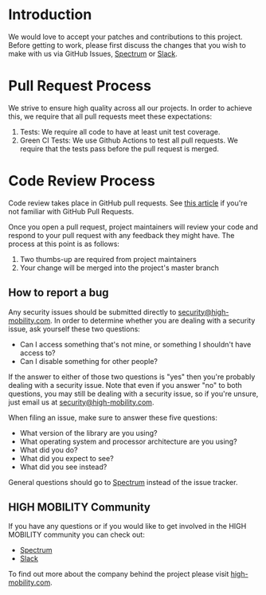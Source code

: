 # Introduction

We would love to accept your patches and contributions to this project. Before getting to work, please first discuss the changes that you wish to make with us via GitHub Issues, [Spectrum](https://spectrum.chat/high-mobility/) or [Slack](https://slack.high-mobility.com/).

# Pull Request Process

We strive to ensure high quality across all our projects. In order to achieve this, we require that all pull requests meet these expectations:

1. Tests: We require all code to have at least unit test coverage.
2. Green CI Tests: We use Github Actions to test all pull requests. We require that the tests pass before the pull request is merged.

# Code Review Process

Code review takes place in GitHub pull requests. See [this article](https://help.github.com/articles/about-pull-requests/) if you're not familiar with GitHub Pull Requests.

Once you open a pull request, project maintainers will review your code and respond to your pull request with any feedback they might have. The process at this point is as follows:

1. Two thumbs-up are required from project maintainers
2. Your change will be merged into the project's master branch

## How to report a bug

Any security issues should be submitted directly to [security@high-mobility.com](mailto:security@high-mobility.com). In order to determine whether you are dealing with a security issue, ask yourself these two questions:

* Can I access something that's not mine, or something I shouldn't have access to?
* Can I disable something for other people?

If the answer to either of those two questions is "yes" then you're probably dealing with a security issue. Note that even if you answer "no" to both questions, you may still be dealing with a security issue, so if you're unsure, just email us at [security@high-mobility.com](mailto:security@high-mobility.com).

When filing an issue, make sure to answer these five questions:

* What version of the library are you using?
* What operating system and processor architecture are you using?
* What did you do?
* What did you expect to see?
* What did you see instead?

General questions should go to [Spectrum](https://spectrum.chat/high-mobility) instead of the issue tracker.

## HIGH MOBILITY Community

If you have any questions or if you would like to get involved in the HIGH MOBILITY community you can check out:

* [Spectrum](https://spectrum.chat/high-mobility/)
* [Slack](https://slack.high-mobility.com/)

To find out more about the company behind the project please visit [high-mobility.com](https://high-mobility.com/).
